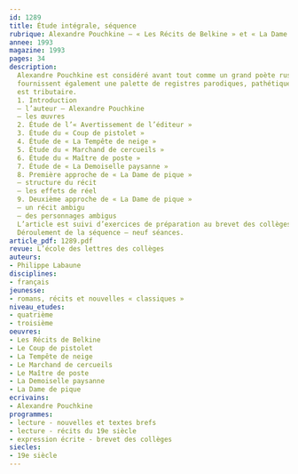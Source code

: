```yaml
---
id: 1289
title: Étude intégrale, séquence 
rubrique: Alexandre Pouchkine – « Les Récits de Belkine » et « La Dame de pique »
annee: 1993
magazine: 1993
pages: 34
description: 
  Alexandre Pouchkine est considéré avant tout comme un grand poète russe. Mais il est aussi un remarquable prosateur. L’art du récit qu’il manifeste dans « Les Récits de Belkine » et dans « La Dame de pique » invite à une étude approfondie des techniques de la narration. La diversité des tons et l’ironie de l’auteur
  fournissent également une palette de registres parodiques, pathétiques, fantastiques, propre à éveiller l’intérêt des élèves de quatrième ou de troisième. La peinture du peuple russe, de sa vie quotidienne et de ses traditions est enfin une occasion d’ouverture à une littérature étrangère nourrie de la nôtre et dont la nôtre
  est tributaire.
  1. Introduction
  – l’auteur – Alexandre Pouchkine
  – les œuvres
  2. Étude de l’« Avertissement de l’éditeur »
  3. Étude du « Coup de pistolet »
  4. Étude de « La Tempête de neige »
  5. Étude du « Marchand de cercueils »
  6. Étude du « Maître de poste »
  7. Étude de « La Demoiselle paysanne »
  8. Première approche de « La Dame de pique »
  – structure du récit 
  – les effets de réel 
  9. Deuxième approche de « La Dame de pique »
  – un récit ambigu 
  – des personnages ambigus 
  L’article est suivi d’exercices de préparation au brevet des collèges portant sur un extrait de « La Dame de pique » – vocabulaire, compréhension, grammaire, rédaction, suivie des corrigés…
  Déroulement de la séquence – neuf séances.
article_pdf: 1289.pdf
revue: L’école des lettres des collèges
auteurs:
- Philippe Labaune
disciplines:
- français
jeunesse:
- romans, récits et nouvelles « classiques »
niveau_etudes:
- quatrième
- troisième
oeuvres:
- Les Récits de Belkine
- Le Coup de pistolet
- La Tempête de neige
- Le Marchand de cercueils
- Le Maître de poste
- La Demoiselle paysanne
- La Dame de pique
ecrivains:
- Alexandre Pouchkine
programmes:
- lecture - nouvelles et textes brefs
- lecture - récits du 19e siècle
- expression écrite - brevet des collèges
siecles:
- 19e siècle
---
```

